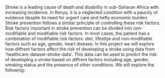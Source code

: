 
Stroke is a leading cause of death and disability in sub-Saharan Africa with increasing incidence. In Kenya, it is a neglected condition with a paucity of evidence despite its need for urgent care and hefty economic burden. Stroke prevention follows a similar principle of controlling these risk factors. Risk factors important in stroke prevention can be divided into non-modifiable and modifiable risk factors. In most cases, the patient has a combination of modifiable risk factors: diet, lifestlye and non-modifiable factors such as age, gender, heart disease.
In this project we will explore how diffrent factors affect the risk of developing a stroke using data from 'healthcare-dataset-stroke-data'. This data can be used to predict the risk of developing a stroke based on diffrent factors including age, gender, smoking status and the presence of other conditions. 
We will explore the following:

